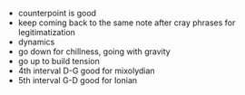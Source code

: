 - counterpoint is good
- keep coming back to the same note after cray phrases for legitimatization
- dynamics
- go down for chillness, going with gravity
- go up to build tension
- 4th interval D-G good for mixolydian
- 5th interval G-D good for Ionian

<audio src="https://github.com/monksevillair/monksevillair.github.io/blob/master/src/jazz/2022-10-09-dolphin-dance-self-criticism/Dolphdanceselfcrit.m4a?raw=true"></audio>
